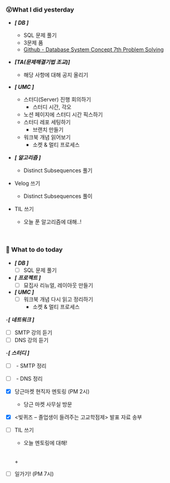 ### 😮What I did yesterday

- ***[ DB ]***
  -  SQL 문제 풀기
    - 3문제 품
    - [Github - Database System Concept 7th Problem Solving](https://github.com/ShimFFF/Database_System_Concept-_7th_Problem_Solving/blob/main/Note/Chapter3/3.1.md)

- ***[TA(문제해결기법 조교)]***
  - 해당 사항에 대해 공지 올리기

- ***[ UMC ]***
  - 스터디(Server) 진행 회의하기
    - 스터디 시간, 각오
  - 노션 페이지에 스터디 시간 픽스하기
  - 스터디 레포 세팅하기
    - 브랜치 만들기
  - 워크북 개념 읽어보기
    - 소켓 & 멀티 프로세스 

- ***[ 알고리즘 ]***
  - Distinct Subsequences 풀기

- Velog 쓰기
  - Distinct Subsequences 풀이

- TIL 쓰기
  - 오늘 푼 알고리즘에 대해..!


<br>

###  🤔 What to do today
- ***[ DB ]***
  - [ ] SQL 문제 풀기

 - ***[ 프로젝트 ]***
   - [ ] 묘집사 리뉴얼, 레이아웃 만들기

- ***[ UMC ]***
  - [ ] 워크북 개념 다시 읽고 정리하기
    - 소켓 & 멀티 프로세스 

-***[ 네트워크 ]***
  - [ ] SMTP 강의 듣기
  - [ ] DNS 강의 듣기

-***[ 스터디 ]***
  - [ ] <network> - SMTP 정리
  - [ ] <entwork> - DNS 정리

- [x] 당근마켓 현직자 멘토링 (PM 2시)
  - 당근 마켓 사무실 방문

 - [x] <빛퀴즈 – 졸업생이 들려주는 고교학점제> 발표 자료 송부

- [ ] TIL 쓰기
  - 오늘 멘토링에 대해!
    
  <br>

  \+
 - [ ] 일가기! (PM 7시)
